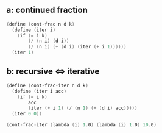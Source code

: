 ## a: continued fraction

```s
(define (cont-frac n d k)
  (define (iter i)
    (if (= i k)
        (/ (n i) (d i))
        (/ (n i) (+ (d i) (iter (+ i 1))))))
  (iter 1)
```


## b: recursive <=> iterative

```s
(define (cont-frac-iter n d k)
  (define (iter i acc)
    (if (= i k)
        acc
        (iter (+ i 1) (/ (n 1) (+ (d i) acc)))))
  (iter 0 0))

(cont-frac-iter (lambda (i) 1.0) (lambda (i) 1.0) 10.0)
```
